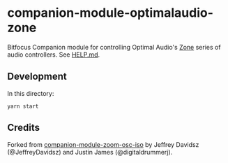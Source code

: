 # companion-module-optimalaudio-zone

Bitfocus Companion module for controlling Optimal Audio's [Zone](https://optimal-audio.co.uk/products/controllers/zone/) series of audio controllers. See [HELP.md](./HELP.md).

## Development

In this directory:

```
yarn start
```

## Credits

Forked from [companion-module-zoom-osc-iso](https://github.com/bitfocus/companion-module-zoom-osc-iso) by Jeffrey Davidsz (@JeffreyDavidsz) and Justin James (@digitaldrummerj).
